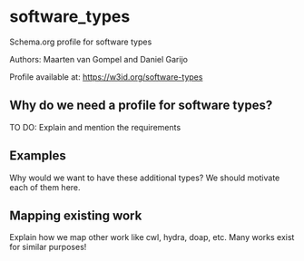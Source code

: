 # software_types
Schema.org profile for software types

Authors: Maarten van Gompel and Daniel Garijo

Profile available at: https://w3id.org/software-types

## Why do we need a profile for software types?
TO DO: Explain and mention the requirements

## Examples
Why would we want to have these additional types? We should motivate each of them here.

## Mapping existing work

Explain how we map other work like cwl, hydra, doap, etc. Many works exist for similar purposes!
